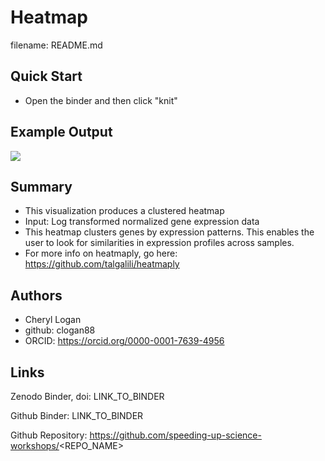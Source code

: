 Heatmap
====
filename: README.md

## Quick Start

  - Open the binder and then click "knit"
  
## Example Output

![](/Users/loga8761/github/Heatmap/heatmap.png)

## Summary

   - This visualization produces a clustered heatmap
   - Input: Log transformed normalized gene expression data
   - This heatmap clusters genes by  expression patterns. This enables the user to look for similarities in expression profiles across samples.
 - For more info on heatmaply, go here:
 https://github.com/talgalili/heatmaply
 
## Authors

 - Cheryl Logan
 - github: clogan88 
 - ORCID: https://orcid.org/0000-0001-7639-4956


## Links

Zenodo Binder, doi: LINK_TO_BINDER

Github Binder: LINK_TO_BINDER

Github Repository: https://github.com/speeding-up-science-workshops/<REPO_NAME>